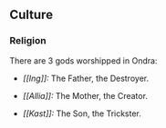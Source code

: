 
## Culture
### Religion
There are 3 gods worshipped in Ondra:

+ *[[Ing]]:* The Father, the Destroyer.

+ *[[Allia]]:* The Mother, the Creator.

+ *[[Kast]]:* The Son, the Trickster.